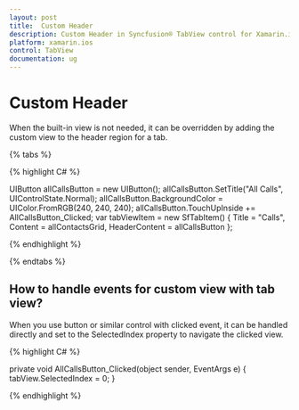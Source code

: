 ```yaml
---
layout: post
title:  Custom Header
description: Custom Header in Syncfusion® TabView control for Xamarin.iOS platform
platform: xamarin.ios
control: TabView
documentation: ug
---
```


# Custom Header 

When the built-in view is not needed, it can be overridden by adding the custom view to the header region for a tab. 

{% tabs %}

{% highlight C# %}

UIButton allCallsButton = new UIButton();
	allCallsButton.SetTitle("All Calls", UIControlState.Normal);
	allCallsButton.BackgroundColor = UIColor.FromRGB(240, 240, 240);
	allCallsButton.TouchUpInside += AllCallsButton_Clicked;
	var tabViewItem = new SfTabItem()
	{
		Title = "Calls",
		Content = allContactsGrid,
		HeaderContent = allCallsButton
	};
			
{% endhighlight %}

{% endtabs %}

## How to handle events for custom view with tab view?

When you use button or similar control with clicked event, it can be handled directly and set to the SelectedIndex property to navigate the clicked view.

{% highlight C# %}

private void AllCallsButton_Clicked(object sender, EventArgs e)
{
	tabView.SelectedIndex = 0;
}
			
{% endhighlight %}


